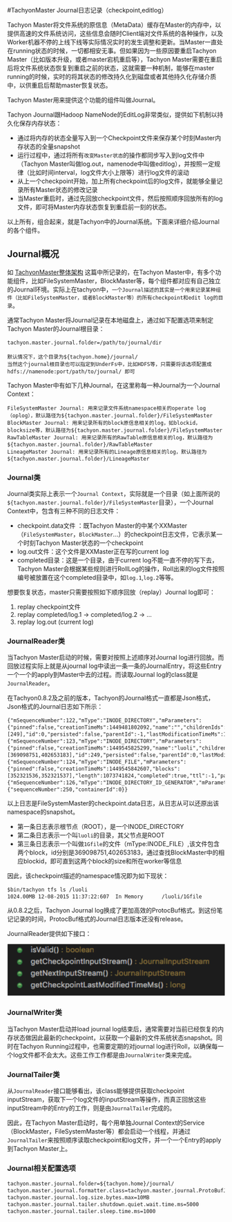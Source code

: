#TachyonMaster Journal日志记录（checkpoint,editlog）


Tachyon Master将文件系统的原信息（MetaData）缓存在Master的内存中，以提供高速的文件系统访问，这些信息会随时Client端对文件系统的各种操作，以及Worker机器不停的上线下线等实际情况实时的发生调整和更新。当Master一直处在running状态的时候，一切都相安无事。但如果因为一些原因要重启Tachyon Master（比如版本升级，或者master宕机重启等），Tachyon Master需要在重启后将文件系统状态恢复到重启之前的状态，这就需要一种机制，能够在master running的时候，实时的将其状态的修改持久化到磁盘或者其他持久化存储介质中，以供重启后帮助master恢复状态。

Tachyon Master用来提供这个功能的组件叫做Journal。

Tachyon Journal跟Hadoop NameNode的EditLog非常类似，提供如下机制以持久化保存内存状态：

* 通过将内存的状态全量写入到一个Checkpoint文件来保存某个时刻Master内存状态的全量snapshot
* 运行过程中，通过将所有```改变Master状态```的操作都同步写入到log文件中（Tachyon Master叫做log.out，namenode中叫做editlog），并按照一定规律（比如时间interval，log文件大小上限等）进行log文件的滚动
* 从上一个checkpoint开始，加上所有checkpoint后的log文件，就能够全量记录所有Master状态的修改记录
* 当Master重启时，通过先回放checkpoint文件，然后按照顺序回放所有的log文件，即可将Master内存状态恢复到重启前一刻的状态。

以上所有，组合起来，就是Tachyon中的Journal系统。下面来详细介绍Journal的各个组件。


## Journal概况

如 [TachyonMaster整体架构](TachyonMaster整体架构.md) 这篇中所记录的，在Tachyon Master中，有多个功能组件，比如FileSystemMaster，BlockMaster等，每个组件都对应有自己独立的Journal环境。实际上在tachyon中，```一个Journal描述的其实是一个用来记录某种组件（比如FileSystemMaster，或者BlockMaster等）的所有checkpoint和edit log的目录```。

通常Tachyon Master将Journal记录在本地磁盘上，通过如下配置选项来制定Tachyon Master的Journal根目录：

    tachyon.master.journal.folder=/path/to/journal/dir  
    
    默认情况下，这个目录为${tachyon.home}/journal/
    当然这个journal根目录也可以指定到UnderFs中，比如HDFS等，只需要将该选项配置成 hdfs://namenode:port/path/to/journal/ 即可
    

Tachyon Master中有如下几种Journal，在这里称每一种Journal为一个Journal Context：

    FileSystemMaster Journal: 用来记录文件系统namespace相关的operate log（oplog），默认路径为${tachyon.master.journal.folder}/FileSystemMaster
    BlockMaster Journal: 用来记录所有的block原信息相关的log，如blockid，blocksize等，默认路径为${tachyon.master.journal.folder}/FileSystemMaster
    RawTableMaster Journal: 用来记录所有的RawTable原信息相关的log，默认路径为${tachyon.master.journal.folder}/RawTableMaster
    LineageMaster Journal: 用来记录所有的Lineage原信息相关的log，默认路径为${tachyon.master.journal.folder}/LineageMaster

### Journal类

Journal类实际上表示一个```Journal Context```，实际就是一个目录（如上面所说的```${tachyon.master.journal.folder}/FileSystemMaster```目录），一个Journal Context中，包含有三种不同的日志文件：

* checkpoint.data文件 ：既Tachyon Master的中某个XXMaster（```FileSystemMaster```，```BlockMaster```...）的checkpoint日志文件，它表示某一个时刻Tachyon Master状态的一个checkpoint
* log.out文件：这个文件是XXMaster正在写的current log
* completed目录：这是一个目录，由于current log不能一直不停的写下去，Tachyon Master会根据某些规则进行RollLog的操作，Roll出来的log文件按照编号被放置在这个completed目录中，如```log.1```,```log.2```等等。

想要恢复状态，master只需要按照如下顺序回放（replay）Journal log即可：

1. replay checkpoint文件
2. replay completed/log.1 -> completed/log.2 -> ...
3. replay log.out (current log)

### JournalReader类

当Tachyon Master启动的时候，需要对按照上述顺序对Journal log进行回放。而回放过程实际上就是从journal log中读出一条一条的JournalEntry，将这些Entry一个一个的apply到Master中去的过程。而读取Journal log的class就是```JournalReader```。

在Tachyon0.8.2及之前的版本，Tachyon的Journal格式一直都是Json格式，Json格式的Journal日志如下所示：

    {"mSequenceNumber":122,"mType":"INODE_DIRECTORY","mParameters":{"pinned":false,"creationTimeMs":1449481802092,"name":"","childrenIds":[249],"id":0,"persisted":false,"parentId":-1,"lastModificationTimeMs":1449545825298}}
    {"mSequenceNumber":123,"mType":"INODE_DIRECTORY","mParameters":{"pinned":false,"creationTimeMs":1449545825299,"name":"luoli","childrenIds":[369098751,402653183],"id":249,"persisted":false,"parentId":0,"lastModificationTimeMs":1449548050777}}
    {"mSequenceNumber":124,"mType":"INODE_FILE","mParameters":{"pinned":false,"creationTimeMs":1449545842607,"blocks":[352321536,352321537],"length":1073741824,"completed":true,"ttl":-1,"parentId":249,"blockSizeBytes":536870912,"name":"1Gfile","cacheable":true,"id":369098751,"persisted":false,"lastModificationTimeMs":1449545844353}}
    {"mSequenceNumber":126,"mType":"INODE_DIRECTORY_ID_GENERATOR","mParameters":{"sequenceNumber":250,"containerId":0}}
    
以上日志是FileSystemMaster的checkpoint.data日志，从日志从可以还原出该namespace的snapshot。

* 第一条日志表示根节点（ROOT），是一个INODE_DIRECTORY
* 第二条日志表示一个叫```luoli```的目录，其父节点是ROOT
* 第三条日志表示一个叫做```1Gfile```的文件（mType:INODE_FILE）,该文件包含两个block，id分别是369098751,402653183，通过查找BlockMaster中的相应blockid，即可直到这两个block的size和所在worker等信息

因此，该checkpoint描述的namespace情况即为如下现状：

    $bin/tachyon tfs ls /luoli
    1024.00MB 12-08-2015 11:37:22:607  In Memory      /luoli/1Gfile

    
从0.8.2之后，Tachyon Journal log换成了更加高效的ProtocBuf格式。到这份笔记记录的时间，ProtocBuf格式的Journal日志版本还没有release。

JournalReader提供如下接口：

![image](../images/JournalReader_interface.png)


### JournalWriter类

当Tachyon Master启动并load journal log结束后，通常需要对当前已经恢复的内存状态做因此最新的checkpoint，以获取一个最新的文件系统状态snapshot。同时在Tachyon Running过程中，也需要定期的对journal log进行Roll，以确保每一个log文件都不会太大。这些工作工作都是由```JournalWriter```类来完成。


### JournalTailer类

从```JournalReader```接口能够看出，该class能够提供获取checkpoint inputStream，获取下一个log文件的inputStream等操作，而真正回放这些inputStream中的Entry的工作，则是由```JournalTailer```完成的。

因此，在Tachyon Master启动时，每个用单独Journal Context的Service（BlockMaster，FileSystemMaster等）都会启动一个线程，并通过```JournalTailer```来按照顺序读取checkpoint和log文件，并一个一个Entry的apply到Tachyon Master上。


### Journal相关配置选项

    tachyon.master.journal.folder=${tachyon.home}/journal/
    tachyon.master.journal.formatter.class=tachyon.master.journal.ProtoBufJournalFormatter
    tachyon.master.journal.log.size.bytes.max=10MB
    tachyon.master.journal.tailer.shutdown.quiet.wait.time.ms=5000
    tachyon.master.journal.tailer.sleep.time.ms=1000